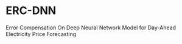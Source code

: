 # ERC-DNN
Error Compensation On Deep Neural Network Model for Day-Ahead Electricity Price Forecasting
